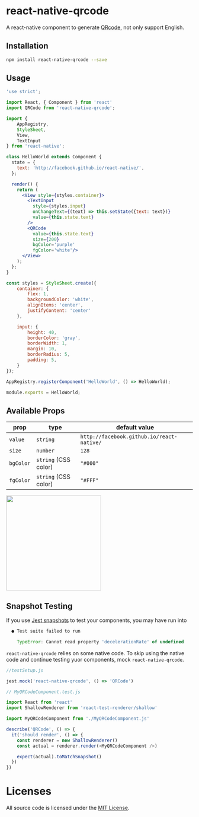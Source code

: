 # react-native-qrcode
A react-native component to generate [QRcode](http://en.wikipedia.org/wiki/QR_code), not only support English.

## Installation
```sh
npm install react-native-qrcode --save
```
## Usage
```jsx
'use strict';

import React, { Component } from 'react'
import QRCode from 'react-native-qrcode';

import {
    AppRegistry,
    StyleSheet,
    View,
    TextInput
} from 'react-native';

class HelloWorld extends Component {
  state = {
    text: 'http://facebook.github.io/react-native/',
  };

  render() {
    return (
      <View style={styles.container}>
        <TextInput
          style={styles.input}
          onChangeText={(text) => this.setState({text: text})}
          value={this.state.text}
        />
        <QRCode
          value={this.state.text}
          size={200}
          bgColor='purple'
          fgColor='white'/>
      </View>
    );
  };
}

const styles = StyleSheet.create({
    container: {
        flex: 1,
        backgroundColor: 'white',
        alignItems: 'center',
        justifyContent: 'center'
    },

    input: {
        height: 40,
        borderColor: 'gray',
        borderWidth: 1,
        margin: 10,
        borderRadius: 5,
        padding: 5,
    }
});

AppRegistry.registerComponent('HelloWorld', () => HelloWorld);

module.exports = HelloWorld;
```
## Available Props

prop      | type                 | default value
----------|----------------------|--------------
`value`   | `string`             | `http://facebook.github.io/react-native/`
`size`    | `number`             | `128`
`bgColor` | `string` (CSS color) | `"#000"`
`fgColor` | `string` (CSS color) | `"#FFF"`

<img src='qrcode.png' height = '256' width = '256'/>

## Snapshot Testing

If you use [Jest snapshots](https://jestjs.io/docs/en/tutorial-react-native.html) to test your components, you may have run into 

```javascript
  ● Test suite failed to run

    TypeError: Cannot read property 'decelerationRate' of undefined
```

`react-native-qrcode` relies on some native code. To skip using the native code and continue testing yuor components, mock `react-native-qrcode`.

```javascript
//testSetup.js

jest.mock('react-native-qrcode', () => 'QRCode')
```

```javascript
// MyQRCodeComponent.test.js

import React from 'react'
import ShallowRenderer from 'react-test-renderer/shallow'

import MyQRCodeComponent from './MyQRCodeComponent.js'

describe('QRCode', () => {
  it('should render', () => {
    const renderer = new ShallowRenderer()
    const actual = renderer.render(<MyQRCodeComponent />)

    expect(actual).toMatchSnapshot()
  })
})

```

# Licenses

All source code is licensed under the [MIT License](https://github.com/cssivision/react-native-qrcode/blob/master/LICENSE).
